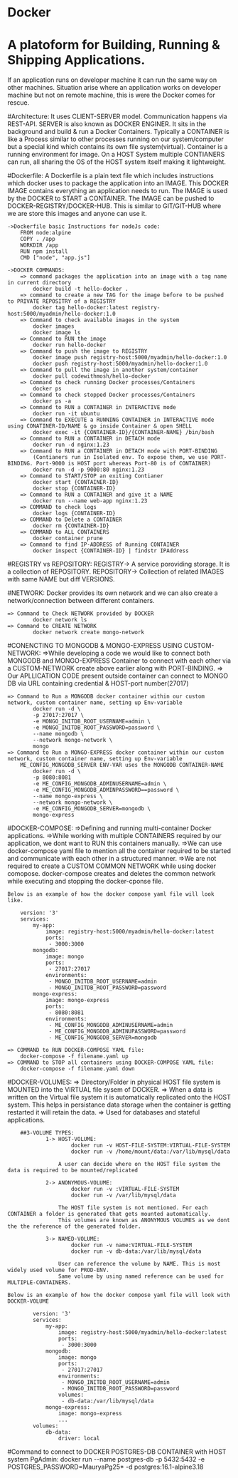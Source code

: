 # Docker

# A platoform for Building, Running & Shipping Applications. 
  If an application runs on developer machine it can run the same way on other machines.
  Situation arise where an application works on developer machine but not on remote machine, this is were the Docker comes for rescue.

#Architecture:
	It uses CLIENT-SERVER model. Communication happens via REST-API.
	SERVER is also known as DOCKER ENGINER. It sits in the background and build & run a Docker Containers.
	Typically a CONTAINER is like a Process similar to other processes running on our system/computer but a special kind which contains its own file system(virtual). Container is a running environment for image.
	On a HOST System multiple CONTIANERS can run, all sharing the OS of the HOST system itself making it lightweight. 
	
#Dockerfile:
	A Dockerfile is a plain text file which includes instructions which docker uses to package the application into an IMAGE.
	This DOCKER IMAGE contains everything an application needs to run.
	The IMAGE is used by the DOCKER to START a CONTAINER.
	The IMAGE can be pushed to DOCKER-REGISTRY/DOCKER-HUB. This is similar to GIT/GIT-HUB where we are store this images and anyone can use it.
	
	->Dockerfile basic Instructions for nodeJs code:
		FROM node:alpine
		COPY . /app
		WORKDIR /app
		RUN npm install
		CMD ["node", "app.js"]
		
	->DOCKER COMMANDS:
		=> command packages the application into an image with a tag name in current directory
			docker build -t hello-docker .
		=> command to create a new TAG for the image before to be pushed to PRIVATE REPOSITRY of a REGISTRY
			docker tag hello-docker:latest registry-host:5000/myadmin/hello-docker:1.0
		=> Command to check available images in the system
			docker images 
			docker image ls
		=> Command to RUN the image
			docker run hello-docker
		=> Command to push the image to REGISTRY
			docker image push registry-host:5000/myadmin/hello-docker:1.0
			docker push registry-host:5000/myadmin/hello-docker:1.0
		=> Command to pull the image in another system/container
			docker pull codewithmosh/hello-docker
		=> Command to check running Docker processes/Containers
			docker ps
		=> Command to check stopped Docker processes/Containers
			docker ps -a
		=> Command to RUN a CONTAINER in INTERACTIVE mode
			docker run -it ubuntu
		=> Command to EXECUTE a RUNNING CONTAINER in INTERACTIVE mode using CONATINER-ID/NAME & go inside Container & open SHELL
			docker exec -it {CONTAINER-ID}/{CONTAINER-NAME} /bin/bash
		=> Command to RUN a CONTAINER in DETACH mode
			docker run -d nginx:1.23
		=> Command to RUN a CONTAINER in DETACH mode with PORT-BINDING
			(Contianers run in Isolated env. To expose them, we use PORT-BINDING. Port-9000 is HOST port whereas Port-80 is of CONTAINER)
			docker run -d -p 9000:80 nginx:1.23
		=> Command to START/STOP an exiting Contianer
			docker start {CONTAINER-ID}
			docker stop {CONTAINER-ID}
		=> Command to RUN a CONTAINER and give it a NAME
			docker run --name web-app nginx:1.23
		=> COMMAND to check logs
			docker logs {CONTAINER-ID}
		=> COMMAND to Delete a CONTAINER
			docker rm {CONTAINER-ID}
		=> COMMAND to ALL CONTAINERS
			docker container prune
		=> Command to find IP-ADDRESS of Running CONTAINER
			docker inspect {CONTAINER-ID} | findstr IPAddress
	
#REGISTRY vs REPOSITORY:
		REGISTRY-> A service poroviding storage. It is a collection of REPOSITORY.
		REPOSITORY-> Collection of related IMAGES with same NAME but diff VERSIONS.

#NETWORK:
	Docker provides its own network and we can also create a network/connection between different containers.
	
	=> Command to Check NETWORK provided by DOCKER
			docker network ls
	=> Command to CREATE NETWORK
			docker network create mongo-network
			
#CONENCTING TO MONGODB & MONGO-EXPRESS USING CUSTOM-NETWORK:
	=>While developing a code we would like to connect both MONGODB and MONGO-EXPRESS Container to connect with each other via 	a CUSTOM-NETWORK create above earlier along with PORT-BINDING.
	=> Our APLLICATION CODE present outside container can connect to MONGO DB via URL containing credential & HOST-port number(27017)
	
	=> Command to Run a MONGODB docker container within our custom network, custom container name, setting up Env-variable 
			docker run -d \
			-p 27017:27017 \
			-e MONGO_INITDB_ROOT_USERNAME=admin \
			-e MONGO_INITDB_ROOT_PASSWORD=password \
			--name mongodb \
			--network mongo-network \
			mongo
	=> Command to Run a MONGO-EXPRESS docker container within our custom network, custom container name, setting up Env-variable
		ME_CONFIG_MONGODB_SERVER ENV-VAR uses the MONGODB CONTAINER-NAME
			docker run -d \
			-p 8080:8081
			-e ME_CONFIG_MONGODB_ADMINUSERNAME=admin \
			-e ME_CONFIG_MONGODB_ADMINPASSWORD==password \
			--name mongo-express \
			--network mongo-network \
			-e ME_CONFIG_MONGODB_SERVER=mongodb \
			mongo-express

#DOCKER-COMPOSE:
	=>Defining and running multi-container Docker applications.
	=>While working with multiple CONTAINERS required by our application, we dont want to RUN this containers manually.
	=>We can use docker-compose yaml file to mention all the container required to be started and communicate with each other in a   	structured manner.
	=>We are not required to create a CUSTOM COMMON NETWORK while using docker comopose. docker-compose creates and deletes the common network while executing and stopping the docker-cponse file.
	
	Below is an example of how the docker compose yaml file will look like.
		
		version: '3'
		services:
			my-app:
				image: registry-host:5000/myadmin/hello-docker:latest
				ports:
				 - 3000:3000
			mongodb:
				image: mongo
				ports:
				 - 27017:27017
				environments:
				 - MONGO_INITDB_ROOT_USERNAME=admin
				 - MONGO_INITDB_ROOT_PASSWORD=password
			mongo-express:
				image: mongo-express
				ports:
				 - 8080:8081
				environments:
				 - ME_CONFIG_MONGODB_ADMINUSERNAME=admin
				 - ME_CONFIG_MONGODB_ADMINUPASSWORD=password
				 - ME_CONFIG_MONGODB_SERVER=mongodb
	
	=> COMMAND to RUN DOCKER-COMPOSE YAML file:
		docker-compose -f filename.yaml up
	=> COMMAND to STOP all containers using DOCKER-COMPOSE YAML file:
		docker-compose -f filename.yaml down

#DOCKER-VOLUMES:
		=> Directory/Folder in physical HOST file system is MOUNTED  into the VIRTUAL file sysem of DOCKER.
		=> When a data is written on the Virtual file system it is automatically replicated onto the HOST system. This helps in persistance data storage when the container is getting restarted it will retain the data.
		=> Used for databases and stateful applications.
	
		##3-VOLUME TYPES:
				1-> HOST-VOLUME:
				        docker run -v HOST-FILE-SYSTEM:VIRTUAL-FILE-SYSTEM
						docker run -v /home/mount/data:/var/lib/mysql/data
						
					A user can decide where on the HOST file system the data is required to be mounted/replicated
				
				2-> ANONYMOUS-VOLUME:
						docker run -v :VIRTUAL-FILE-SYSTEM
						docker run -v /var/lib/mysql/data
						
					The HOST file system is not mentioned. For each CONTAINER a folder is generated that gets mounted automatically.
					This volumes are known as ANONYMOUS VOLUMES as we dont the the reference of the generated folder.
				
				3-> NAMED-VOLUME:
						docker run -v name:VIRTUAL-FILE-SYSTEM
						docker run -v db-data:/var/lib/mysql/data
						
					User can reference the volume by NAME. This is most widely used volume for PROD-ENV.
					Same volume by using named reference can be used for MULTIPLE-CONTAINERS.
				
	Below is an example of how the docker compose yaml file will look with DOCKER-VOLUME
		
			version: '3'
			services:
				my-app:
					image: registry-host:5000/myadmin/hello-docker:latest
					ports:
					 - 3000:3000
				mongodb:
					image: mongo
					ports:
					 - 27017:27017
					environments:
					 - MONGO_INITDB_ROOT_USERNAME=admin
					 - MONGO_INITDB_ROOT_PASSWORD=password
					volumes:
					 - db-data:/var/lib/mysql/data
				mongo-express:
					image: mongo-express
					...
			volumes:
				db-data:
					driver: local
					
#Command to connect to DOCKER POSTGRES-DB CONTAINER with HOST system PgAdmin:
	docker run --name postgres-db -p 5432:5432 -e POSTGRES_PASSWORD=MauryaPg25* -d postgres:16.1-alpine3.18
